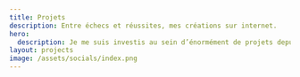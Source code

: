 ```yaml
---
title: Projets
description: Entre échecs et réussites, mes créations sur internet.
hero:
  description: Je me suis investis au sein d’énormément de projets depuis des années. Parfois pendant mes études, parfois en groupe, pour d’autres organismes ou pour moi-même, j’ai pu découvrir, tant dans les échecs que dans les réussites. J’essaie à travers ces écrits de conter cela !
layout: projects
image: /assets/socials/index.png
---
```

